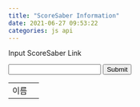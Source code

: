 ```yaml
---
title: "ScoreSaber Information"
date: 2021-06-27 09:53:22
categories: js api
---
```


<script>
function findUID(sslink) {
    tlink = sslink
    // &sort=%d
    tlink = tlink.replace(/&sort=[0-9]*/gi,'');
    // &page=%d
    tlink = tlink.replace(/&page=[0-9]*/gi,'');
    // ?sort=%d
    tlink = tlink.replace(/\?sort=[0-9]*/gi,'');
    // ?page=%d
    tlink = tlink.replace(/\?page=[0-9]*/gi,'');
    // https://score~~/u/
    tlink = tlink.replace(/https:\/\/scoresaber.com\/u\//gi,'');
    return tlink;
}

function ssGet() {
    var sslink = document.forms["ssRead"]["inputSS"].value;
    var uid = findUID(sslink);
    var url = 'https://new.scoresaber.com/api/player/' + uid + '/full'
    $.getJSON(url, function(data) {
        document.getElementById("nameValue").innerText = data.playerInfo.playerName
    })
}
</script>

Input ScoreSaber Link

<form name="ssRead">
<input type="text" name="inputSS">
<input type="button" value="Submit" onclick="ssGet()">
</form>

<form name="ssWrite">
<table>
<tr><td>이름</td><td id="nameValue"></td></tr>
</table>
</form>

<!-- Advertisement -->

<script async src="https://pagead2.googlesyndication.com/pagead/js/adsbygoogle.js"></script>
<!-- github -->
<ins class="adsbygoogle"
     style="display:block"
     data-ad-client="ca-pub-2393564017114032"
     data-ad-slot="7921062366"
     data-ad-format="auto"
     data-full-width-responsive="true"></ins>
<script>
     (adsbygoogle = window.adsbygoogle || []).push({});
</script>

<ins class="kakao_ad_area" style="display:none;" 
 data-ad-unit    = "DAN-qxi7q147vuif" 
 data-ad-width   = "320" 
 data-ad-height  = "100"></ins> 
<script type="text/javascript" src="//t1.daumcdn.net/kas/static/ba.min.js" async> </script>
